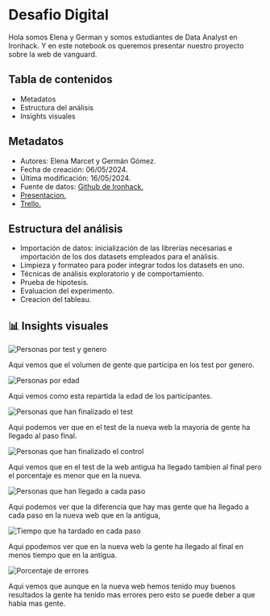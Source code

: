 # Desafio Digital

Hola somos Elena y German y somos estudiantes de Data Analyst en Ironhack. Y en este notebook os queremos presentar nuestro proyecto sobre la web de vanguard. 

## Tabla de contenidos

- Metadatos
- Estructura del análisis
- Insights visuales

## Metadatos

- Autores: Elena Marcet y Germán Gómez.
- Fecha de creación: 06/05/2024.
- Última modificación: 16/05/2024.
- Fuente de datos: <a href= "https://github.com/data-bootcamp-v4/lessons/tree/main/5_6_eda_inf_stats_tableau/project/files_for_project">Github de Ironhack.</a>
- <a href= "https://docs.google.com/presentation/d/1ovTVk-veAmXTIMXzdJ6gmUxsiHS3h5zoquGDdkoG1ec/edit#slide=id.g2db4bcc2968_0_83">Presentacion.</a>
- <a href= "https://trello.com/b/0AHbw8fl/proyecto-2">Trello.</a>

## Estructura del análisis

- Importación de datos: inicialización de las librerías necesarias e importación de los dos datasets empleados para el análisis.
- Limpieza y formateo para poder integrar todos los datasets en uno.
- Técnicas de análisis exploratorio y de comportamiento.
- Prueba de hipotesis.
- Evaluacion del experimento.
- Creacion del tableau.

## 📊 Insights visuales

![Personas por test y genero](https://drive.google.com/uc?export=view&id=1FAPNtvbXMtNFGfQc2fRoV0tY6nT1xlmC)

Aqui vemos que el volumen de gente que participa en los test por genero.

![Personas por edad](https://drive.google.com/uc?export=view&id=1JJQ_FGW2JdX8nipPzvzkjj4HdiXfrFW_)

Aqui vemos como esta repartida la edad de los participantes.

![Personas que han finalizado el test](https://drive.google.com/uc?export=view&id=1KCYr5_rbMWQdRzeuQWeri2JODQT2rnm8)

Aqui podemos ver que en el test de la nueva web la mayoria de gente ha llegado al paso final.

![Personas que han finalizado el control](https://drive.google.com/uc?export=view&id=1Hyvi7AhjFwJ70zzqNfUuySxxFHHcjQts)

Aqui vemos que en el test de la web antigua ha llegado tambien al final pero el porcentaje es menor que en la nueva.

![Personas que han llegado a cada paso](https://drive.google.com/uc?export=view&id=1CYwmZk6g8ZqIYIUjD7wVXdHE7rrQD5Ap)

Aqui podemos ver que la diferencia que hay mas gente que ha llegado a cada paso en la nueva web que en la antigua,

![Tiempo que ha tardado en cada paso](https://drive.google.com/uc?export=view&id=127o47P-TERdRcJLPI4j-8ATvijHcphdA)

Aqui ppodemos ver que en la nueva web la gente ha llegado al final en menos tiempo que en la antigua.

![Porcentaje de errores](https://drive.google.com/uc?export=view&id=1InNQbcJ9jMZuqk947X_hJoXK1AXtS-aq)

Aqui vemos que aunque en la nueva web hemos tenido muy buenos resultados la gente ha tenido mas errores pero esto se puede deber a que habia mas gente.